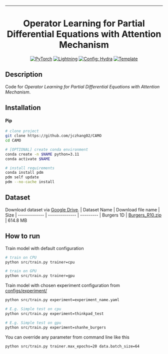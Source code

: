 ---

<div align="center">

# Operator Learning for Partial Differential Equations with Attention Mechanism

<a href="https://pytorch.org/get-started/locally/"><img alt="PyTorch" src="https://img.shields.io/badge/PyTorch-ee4c2c?logo=pytorch&logoColor=white"></a>
<a href="https://pytorchlightning.ai/"><img alt="Lightning" src="https://img.shields.io/badge/-Lightning-792ee5?logo=pytorchlightning&logoColor=white"></a>
<a href="https://hydra.cc/"><img alt="Config: Hydra" src="https://img.shields.io/badge/Config-Hydra-89b8cd"></a>
<a href="https://github.com/ashleve/lightning-hydra-template"><img alt="Template" src="https://img.shields.io/badge/-Lightning--Hydra--Template-017F2F?style=flat&logo=github&labelColor=gray"></a><br>

</div>

## Description

Code for _Operator Learning for Partial Differential Equations with Attention Mechanism_.

## Installation

#### Pip

```bash
# clone project
git clone https://github.com/jczhang02/CAMO
cd CAMO

# [OPTIONAL] create conda environment
conda create -n $NAME python=3.11
conda activate $NAME

# install requirements
conda install pdm
pdm self update
pdm --no-cache install
```

## Dataset

Download dataset via [Google Drive](https://drive.google.com/drive/folders/1UnbQh2WWc6knEHbLn-ZaXrKUZhp7pjt-).
| Dataset Name | Download file name | Size
| ------------- | -------------- | ---------
| Burgers 1D | [Burgers_R10.zip](https://drive.google.com/file/d/16a8od4vidbiNR3WtaBPCSZ0T3moxjhYe/view?usp=drive_link) | 614.8 MB

## How to run

Train model with default configuration

```bash
# train on CPU
python src/train.py trainer=cpu

# train on GPU
python src/train.py trainer=gpu
```

Train model with chosen experiment configuration from [configs/experiment/](configs/experiment/)

```bash
python src/train.py experiment=experiment_name.yaml

# E.g. Simple test on cpu
python src/train.py experiment=thinkpad_test

# E.g. Simple test on gpu
python src/train.py experiment=shanhe_burgers
```

You can override any parameter from command line like this

```bash
python src/train.py trainer.max_epochs=20 data.batch_size=64
```
